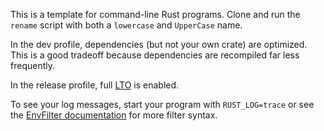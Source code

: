 This is a template for command-line Rust programs. Clone and run the `rename` script with both a `lowercase` and `UpperCase` name.

In the dev profile, dependencies (but not your own crate) are optimized. This is a good tradeoff because dependencies are recompiled far less frequently.

In the release profile, full [LTO](https://doc.rust-lang.org/cargo/reference/profiles.html#lto) is enabled.

To see your log messages, start your program with `RUST_LOG=trace` or see the [EnvFilter documentation](https://docs.rs/tracing-subscriber/latest/tracing_subscriber/filter/struct.EnvFilter.html) for more filter syntax.
